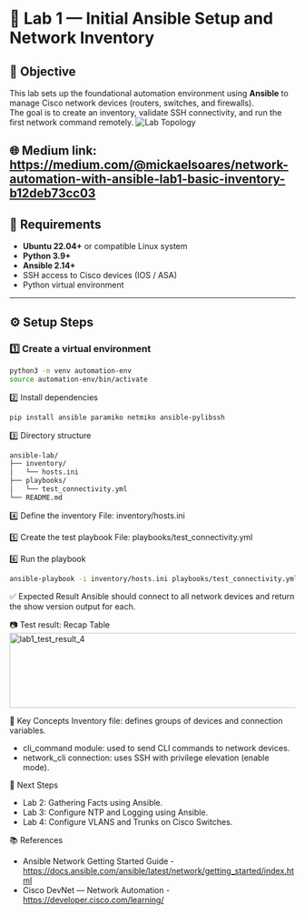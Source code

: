 # 🧩 Lab 1 — Initial Ansible Setup and Network Inventory

## 🎯 Objective
This lab sets up the foundational automation environment using **Ansible** to manage Cisco network devices (routers, switches, and firewalls).  
The goal is to create an inventory, validate SSH connectivity, and run the first network command remotely.
![Lab Topology](https://github.com/user-attachments/assets/36e89821-ea19-4e52-8852-77fdf1c059f3)

🌐 Medium link: https://medium.com/@mickaelsoares/network-automation-with-ansible-lab1-basic-inventory-b12deb73cc03
---

## 🧰 Requirements
- **Ubuntu 22.04+** or compatible Linux system  
- **Python 3.9+**
- **Ansible 2.14+**
- SSH access to Cisco devices (IOS / ASA)
- Python virtual environment

---

## ⚙️ Setup Steps

### 1️⃣ Create a virtual environment
```bash
python3 -m venv automation-env
source automation-env/bin/activate
```

2️⃣ Install dependencies
```bash
pip install ansible paramiko netmiko ansible-pylibssh
```

3️⃣ Directory structure
```bash
ansible-lab/
├── inventory/
│   └── hosts.ini
├── playbooks/
│   └── test_connectivity.yml
└── README.md
```

4️⃣ Define the inventory
File: inventory/hosts.ini

5️⃣ Create the test playbook
File: playbooks/test_connectivity.yml

6️⃣ Run the playbook
```bash
ansible-playbook -i inventory/hosts.ini playbooks/test_connectivity.yml
```

✅ Expected Result
Ansible should connect to all network devices and return the show version output for each.

📷 Test result: Recap Table
<img width="941" height="132" alt="lab1_test_result_4" src="https://github.com/user-attachments/assets/a67925d5-9d15-4178-851a-f11cb3735b75" />


🧠 Key Concepts
Inventory file: defines groups of devices and connection variables.

- cli_command module: used to send CLI commands to network devices.
- network_cli connection: uses SSH with privilege elevation (enable mode).

🚀 Next Steps
- Lab 2: Gathering Facts using Ansible.
- Lab 3: Configure NTP and Logging using Ansible.
- Lab 4: Configure VLANS and Trunks on Cisco Switches.

📚 References
- Ansible Network Getting Started Guide - https://docs.ansible.com/ansible/latest/network/getting_started/index.html
- Cisco DevNet — Network Automation - https://developer.cisco.com/learning/
